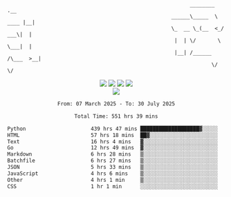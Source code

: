 ```
                                                           ________        .__ 
                                                     ______\_____  \  ____ |__|
                                                     \_  __ \_(__  <_/ ___\|  |
                                                      |  | \/       \  \___|  |
                                                      |__| /______  /\___  >__|
                                                                  \/     \/    
```

<div align="center">
  <img src="https://komarev.com/ghpvc/?username=axeozeu&label=Profile%20views&color=000000&style=for-the-badge"/>
  <img src="https://img.shields.io/github/followers/axeozeu?color=black&style=for-the-badge&logo=github&label=Follows"/>
  <img src="https://img.shields.io/github/stars/axeozeu?color=black&style=for-the-badge&logo=github&label=Stars"/>
 
  <img src="https://github-widgetbox.vercel.app/api/profile?username=axeozeu&data=followers,repositories,stars,commits&theme=rgb">
  <br>

  <img src="https://github-widgetbox.vercel.app/api/skills?languages=python,js,json&theme=rgb&includeNames=true">
  <br>
  
</p>

<!--START_SECTION:waka-->

```txt
From: 07 March 2025 - To: 30 July 2025

Total Time: 551 hrs 39 mins

Python                     439 hrs 47 mins ███████████████████▓░░░░░   79.15 %
HTML                       57 hrs 18 mins  ██▓░░░░░░░░░░░░░░░░░░░░░░   10.31 %
Text                       16 hrs 4 mins   ▓░░░░░░░░░░░░░░░░░░░░░░░░   02.89 %
Go                         12 hrs 49 mins  ▓░░░░░░░░░░░░░░░░░░░░░░░░   02.31 %
Markdown                   6 hrs 28 mins   ▒░░░░░░░░░░░░░░░░░░░░░░░░   01.17 %
Batchfile                  6 hrs 27 mins   ▒░░░░░░░░░░░░░░░░░░░░░░░░   01.16 %
JSON                       5 hrs 33 mins   ▒░░░░░░░░░░░░░░░░░░░░░░░░   01.00 %
JavaScript                 4 hrs 6 mins    ▒░░░░░░░░░░░░░░░░░░░░░░░░   00.74 %
Other                      4 hrs 1 min     ▒░░░░░░░░░░░░░░░░░░░░░░░░   00.72 %
CSS                        1 hr 1 min      ░░░░░░░░░░░░░░░░░░░░░░░░░   00.18 %
```

<!--END_SECTION:waka-->
